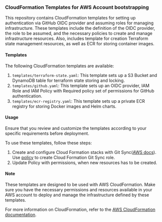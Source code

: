 ### CloudFormation Templates for AWS Account bootstrapping

This repository contains CloudFormation templates for setting up authentication via GitHub OIDC provider and assuming roles for managing infrastructure.
These templates include the definition of the OIDC provider, the role to be assumed, and the necessary policies to create and manage infrastructure resources.
Also, includes template for creation Terraform state management resources, as well as ECR for storing container images. 

#### Templates

The following CloudFormation templates are available:

1. `templates/terraform-state.yaml`: This template sets up a S3 Bucket and DynamoDB table for terraform state storing and locking.
2. `templates/github.yaml`: This template sets up an OIDC provider, IAM Role and IAM Policy with Required policy set of permissions for GitHub authentication.
2. `templates/ecr-registry.yaml`: This template sets up a private ECR registry for storing Docker images and Helm charts.

#### Usage

Ensure that you review and customize the templates according to your specific requirements before deployment.

To use these templates, follow these steps:

1. Create and configure Cloud Formation stacks with Git Sync([AWS docs](https://docs.aws.amazon.com/AWSCloudFormation/latest/UserGuide/git-sync.html)). Use [policy](./iam/cf-git-sync-role-policy.json) to create Cloud Formation Git Sync role.
2. Update Policy with permissions, when new resources has to be created.

#### Note

These templates are designed to be used with AWS CloudFormation. Make sure you have the necessary permissions and resources available in your AWS account to deploy and manage the infrastructure defined by these templates.

For more information on CloudFormation, refer to the [AWS CloudFormation documentation](https://docs.aws.amazon.com/cloudformation/index.html).
